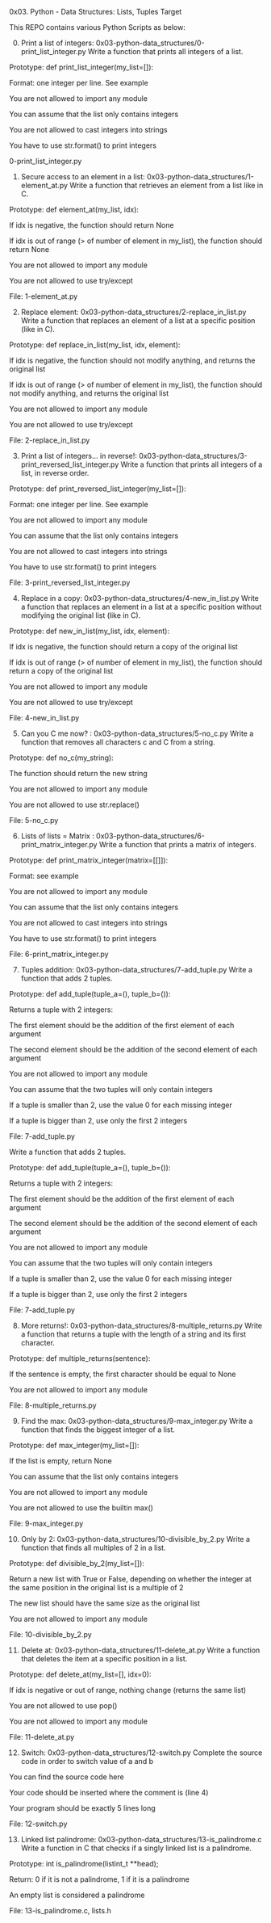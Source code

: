 0x03. Python - Data Structures: Lists, Tuples
Target

This REPO contains various Python Scripts as below:

0. Print a list of integers: 0x03-python-data_structures/0-print_list_integer.py
Write a function that prints all integers of a list.

Prototype: def print_list_integer(my_list=[]):

Format: one integer per line. See example

You are not allowed to import any module

You can assume that the list only contains integers

You are not allowed to cast integers into strings

You have to use str.format() to print integers

0-print_list_integer.py

1. Secure access to an element in a list: 0x03-python-data_structures/1-element_at.py
Write a function that retrieves an element from a list like in C.

Prototype: def element_at(my_list, idx):

If idx is negative, the function should return None

If idx is out of range (> of number of element in my_list), the function should return None

You are not allowed to import any module

You are not allowed to use try/except

File: 1-element_at.py

2. Replace element: 0x03-python-data_structures/2-replace_in_list.py
Write a function that replaces an element of a list at a specific position (like in C).

Prototype: def replace_in_list(my_list, idx, element):

If idx is negative, the function should not modify anything, and returns the original list

If idx is out of range (> of number of element in my_list), the function should not modify anything, and returns the original list

You are not allowed to import any module

You are not allowed to use try/except

File: 2-replace_in_list.py

3. Print a list of integers... in reverse!: 0x03-python-data_structures/3-print_reversed_list_integer.py
Write a function that prints all integers of a list, in reverse order.

Prototype: def print_reversed_list_integer(my_list=[]):

Format: one integer per line. See example

You are not allowed to import any module

You can assume that the list only contains integers

You are not allowed to cast integers into strings

You have to use str.format() to print integers

File: 3-print_reversed_list_integer.py

4. Replace in a copy: 0x03-python-data_structures/4-new_in_list.py
Write a function that replaces an element in a list at a specific position without modifying the original list (like in C).

Prototype: def new_in_list(my_list, idx, element):

If idx is negative, the function should return a copy of the original list

If idx is out of range (> of number of element in my_list), the function should return a copy of the original list

You are not allowed to import any module

You are not allowed to use try/except

File: 4-new_in_list.py

5. Can you C me now? : 0x03-python-data_structures/5-no_c.py
Write a function that removes all characters c and C from a string.

Prototype: def no_c(my_string):

The function should return the new string

You are not allowed to import any module

You are not allowed to use str.replace()

File: 5-no_c.py

6. Lists of lists = Matrix : 0x03-python-data_structures/6-print_matrix_integer.py
Write a function that prints a matrix of integers.

Prototype: def print_matrix_integer(matrix=[[]]):

Format: see example

You are not allowed to import any module

You can assume that the list only contains integers

You are not allowed to cast integers into strings

You have to use str.format() to print integers

File: 6-print_matrix_integer.py

7. Tuples addition: 0x03-python-data_structures/7-add_tuple.py
Write a function that adds 2 tuples.

Prototype: def add_tuple(tuple_a=(), tuple_b=()):

Returns a tuple with 2 integers:

The first element should be the addition of the first element of each argument

The second element should be the addition of the second element of each argument

You are not allowed to import any module

You can assume that the two tuples will only contain integers

If a tuple is smaller than 2, use the value 0 for each missing integer

If a tuple is bigger than 2, use only the first 2 integers

File: 7-add_tuple.py

Write a function that adds 2 tuples.

Prototype: def add_tuple(tuple_a=(), tuple_b=()):

Returns a tuple with 2 integers:

The first element should be the addition of the first element of each argument

The second element should be the addition of the second element of each argument

You are not allowed to import any module

You can assume that the two tuples will only contain integers

If a tuple is smaller than 2, use the value 0 for each missing integer

If a tuple is bigger than 2, use only the first 2 integers

File: 7-add_tuple.py

8. More returns!: 0x03-python-data_structures/8-multiple_returns.py
Write a function that returns a tuple with the length of a string and its first character.

Prototype: def multiple_returns(sentence):

If the sentence is empty, the first character should be equal to None

You are not allowed to import any module

File: 8-multiple_returns.py

9. Find the max: 0x03-python-data_structures/9-max_integer.py
Write a function that finds the biggest integer of a list.

Prototype: def max_integer(my_list=[]):

If the list is empty, return None

You can assume that the list only contains integers

You are not allowed to import any module

You are not allowed to use the builtin max()

File: 9-max_integer.py

10. Only by 2:  0x03-python-data_structures/10-divisible_by_2.py
Write a function that finds all multiples of 2 in a list.

Prototype: def divisible_by_2(my_list=[]):

Return a new list with True or False, depending on whether the integer at the same position in the original list is a multiple of 2

The new list should have the same size as the original list

You are not allowed to import any module

File: 10-divisible_by_2.py

11. Delete at: 0x03-python-data_structures/11-delete_at.py
Write a function that deletes the item at a specific position in a list.

Prototype: def delete_at(my_list=[], idx=0):

If idx is negative or out of range, nothing change (returns the same list)

You are not allowed to use pop()

You are not allowed to import any module

File: 11-delete_at.py

12. Switch: 0x03-python-data_structures/12-switch.py
Complete the source code in order to switch value of a and b

You can find the source code here

Your code should be inserted where the comment is (line 4)

Your program should be exactly 5 lines long

File: 12-switch.py

13. Linked list palindrome: 0x03-python-data_structures/13-is_palindrome.c
Write a function in C that checks if a singly linked list is a palindrome.

Prototype: int is_palindrome(listint_t **head);

Return: 0 if it is not a palindrome, 1 if it is a palindrome

An empty list is considered a palindrome

File: 13-is_palindrome.c, lists.h

